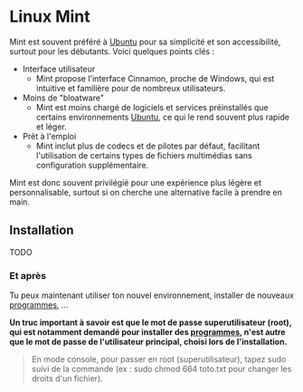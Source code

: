# Linux Mint

Mint est souvent préféré à [Ubuntu](Ubuntu) pour sa simplicité et son accessibilité, surtout pour les débutants. Voici quelques points clés :

- Interface utilisateur
  - Mint propose l'interface Cinnamon, proche de Windows, qui est intuitive et familière pour de nombreux utilisateurs.
- Moins de "bloatware"
  - Mint est moins chargé de logiciels et services préinstallés que certains environnements [Ubuntu](Ubuntu), ce qui le rend souvent plus rapide et léger.
- Prêt à l'emploi
  - Mint inclut plus de codecs et de pilotes par défaut, facilitant l'utilisation de certains types de fichiers multimédias sans configuration supplémentaire.

Mint est donc souvent privilégié pour une expérience plus légère et personnalisable, surtout si on cherche une alternative facile à prendre en main.

## Installation

TODO

### Et après

Tu peux maintenant utiliser ton nouvel environnement, installer de nouveaux [programmes](../soft/README.md), ...

**Un truc important à savoir est que le mot de passe superutilisateur (root), qui est notamment demandé pour installer des [programmes](../soft/README.md), n'est autre que le mot de passe de l'utilisateur principal, choisi lors de l'installation.**

> En mode console, pour passer en root (superutilisateur), tapez sudo suivi de la commande (ex : sudo chmod 664 toto.txt pour changer les droits d'un fichier).
